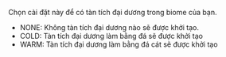 Chọn cài đặt này để có tàn tích đại dương trong biome của bạn.
* NONE: Không tàn tích đại dương nào sẽ được khởi tạo.
* COLD: Tàn tích đại dương làm bằng đá sẽ được khởi tạo
* WARM: Tàn tích đại dương làm bằng đá cát sẽ được khởi tạo